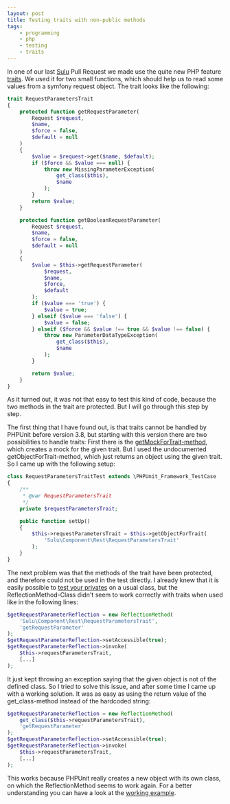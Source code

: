 ```yaml
---
layout: post
title: Testing traits with non-public methods
tags:
    - programming
    - php
    - testing
    - traits
---
```

In one of our last [Sulu](http://www.sulu.io) Pull Request we made use the quite new PHP feature [traits](http://www.php.net/manual/en/language.oop5.traits.php). We used it for two small functions, which should help us to read some values from a symfony request object. The trait looks like the following:

```php
trait RequestParametersTrait
{
    protected function getRequestParameter(
        Request $request, 
        $name, 
        $force = false, 
        $default = null
    )
    {
        $value = $request->get($name, $default);
        if ($force && $value === null) {
            throw new MissingParameterException(
                get_class($this),
                $name
            );
        }
        return $value;
    }

    protected function getBooleanRequestParameter(
        Request $request, 
        $name, 
        $force = false, 
        $default = null
    )
    {
        $value = $this->getRequestParameter(
            $request, 
            $name, 
            $force, 
            $default
        );
        if ($value === 'true') {
            $value = true;
        } elseif ($value === 'false') {
            $value = false;
        } elseif ($force && $value !== true && $value !== false) {
            throw new ParameterDataTypeException(
                get_class($this),
                $name
            );
        }

        return $value;
    }
} 
```

As it turned out, it was not that easy to test this kind of code, because the two methods in the trait are protected. But I will go through this step by step.

The first thing that I have found out, is that traits cannot be handled by PHPUnit before version 3.8, but starting with this version there are two possibilities to handle traits: First there is the [getMockForTrait-method](http://phpunit.de/manual/current/en/test-doubles.html#test-doubles.mocking-traits-and-abstract-classes), which creates a mock for the given trait. But I used the undocumented getObjectForTrait-method, which just returns an object using the given trait. So I came up with the following setup:

```php
class RequestParametersTraitTest extends \PHPUnit_Framework_TestCase
{
    /**
     * @var RequestParametersTrait
     */
    private $requestParametersTrait;

    public function setUp()
    {
        $this->requestParametersTrait = $this->getObjectForTrait(
            'Sulu\Component\Rest\RequestParametersTrait'
        );
    }
}
```

The next problem was that the methods of the trait have been protected, and therefore could not be used in the test directly. I already knew that it is easily possible to [test your privates](http://sebastian-bergmann.de/archives/881-Testing-Your-Privates.html) on a usual class, but the ReflectionMethod-Class didn't seem to work correctly with traits when used like in the following lines:

```php
$getRequestParameterReflection = new ReflectionMethod(
    'Sulu\Component\Rest\RequestParametersTrait',
    'getRequestParameter'
);
$getRequestParameterReflection->setAccessible(true);
$getRequestParameterReflection->invoke(
    $this->requestParametersTrait,
    [...]
);
```

It just kept throwing an exception saying that the given object is not of the defined class. So I tried to solve this issue, and after some time I came up with a working solution. It was as easy as using the return value of the get_class-method instead of the hardcoded string:

```php
$getRequestParameterReflection = new ReflectionMethod(
    get_class($this->requestParametersTrait),
    'getRequestParameter'
);
$getRequestParameterReflection->setAccessible(true);
$getRequestParameterReflection->invoke(
    $this->requestParametersTrait,
    [...]
);
```

This works because PHPUnit really creates a new object with its own class, on which the ReflectionMethod seems to work again. For a better understanding you can have a look at the [working example](https://github.com/sulu-cmf/sulu/blob/12926af5fed6ce14e5c56cff5230d9cb1cd5472c/tests/Sulu/Component/Rest/RequestParametersTraitTest.php).
